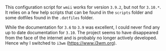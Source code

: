 This configuration script for `wmii` works for version `3.9.2`, but not for
`3.10.*`. It relies on a few help scripts that can be found in the `scripts`
folder and some dotfiles found in the `.dotfiles` folder.

While the documentation for `3.6` to `3.9` was excellent, I could never find
any up to date documentation for `3.10`. The project seems to have disappeared
from the face of the internet and is probably no longer actively developed.
Hence why I switched to `i3wm` (https://www.i3wm.org).
